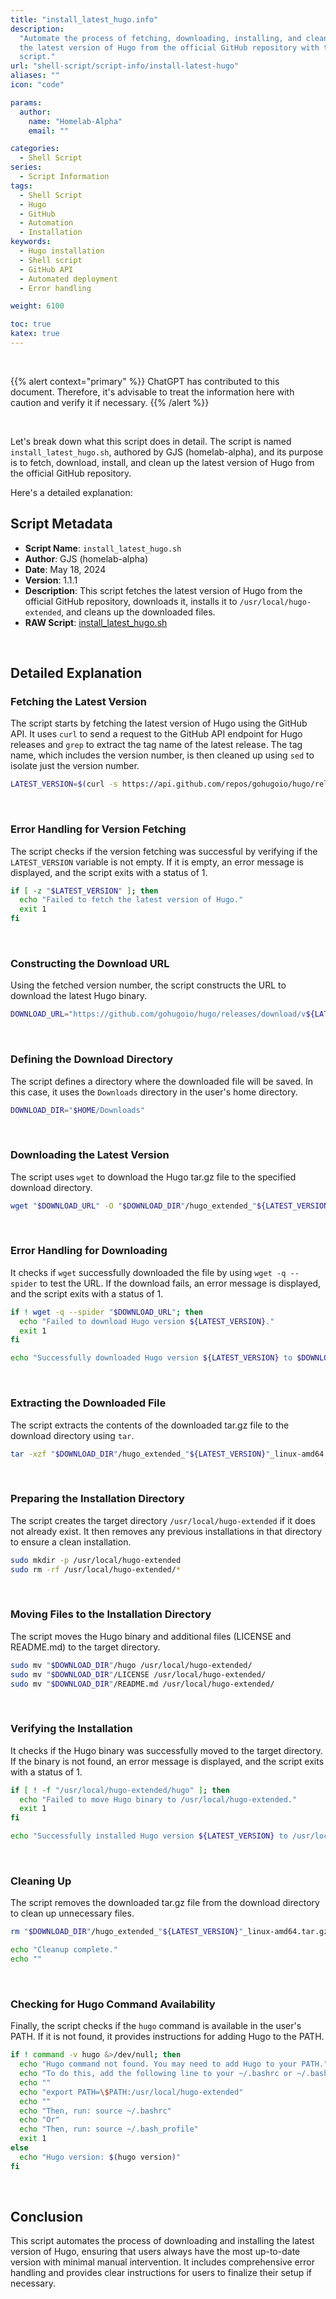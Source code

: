 ```yaml
---
title: "install_latest_hugo.info"
description:
  "Automate the process of fetching, downloading, installing, and cleaning up
  the latest version of Hugo from the official GitHub repository with this shell
  script."
url: "shell-script/script-info/install-latest-hugo"
aliases: ""
icon: "code"

params:
  author:
    name: "Homelab-Alpha"
    email: ""

categories:
  - Shell Script
series:
  - Script Information
tags:
  - Shell Script
  - Hugo
  - GitHub
  - Automation
  - Installation
keywords:
  - Hugo installation
  - Shell script
  - GitHub API
  - Automated deployment
  - Error handling

weight: 6100

toc: true
katex: true
---
```


<br />

{{% alert context="primary" %}}
ChatGPT has contributed to this document. Therefore, it's advisable to treat the
information here with caution and verify it if necessary. {{% /alert %}}

<br />

Let's break down what this script does in detail. The script is named
`install_latest_hugo.sh`, authored by GJS (homelab-alpha), and its purpose is to
fetch, download, install, and clean up the latest version of Hugo from the
official GitHub repository.

Here's a detailed explanation:

## Script Metadata

- **Script Name**: `install_latest_hugo.sh`
- **Author**: GJS (homelab-alpha)
- **Date**: May 18, 2024
- **Version**: 1.1.1
- **Description**: This script fetches the latest version of Hugo from the
  official GitHub repository, downloads it, installs it to
  `/usr/local/hugo-extended`, and cleans up the downloaded files.
- **RAW Script**: [install_latest_hugo.sh]

<br />

## Detailed Explanation

### Fetching the Latest Version

The script starts by fetching the latest version of Hugo using the GitHub API.
It uses `curl` to send a request to the GitHub API endpoint for Hugo releases
and `grep` to extract the tag name of the latest release. The tag name, which
includes the version number, is then cleaned up using `sed` to isolate just the
version number.

```bash
LATEST_VERSION=$(curl -s https://api.github.com/repos/gohugoio/hugo/releases/latest | grep '"tag_name":' | sed -E 's/.*"v([^"]+)".*/\1/')
```

<br />

### Error Handling for Version Fetching

The script checks if the version fetching was successful by verifying if the
`LATEST_VERSION` variable is not empty. If it is empty, an error message is
displayed, and the script exits with a status of 1.

```bash
if [ -z "$LATEST_VERSION" ]; then
  echo "Failed to fetch the latest version of Hugo."
  exit 1
fi
```

<br />

### Constructing the Download URL

Using the fetched version number, the script constructs the URL to download the
latest Hugo binary.

```bash
DOWNLOAD_URL="https://github.com/gohugoio/hugo/releases/download/v${LATEST_VERSION}/hugo_extended_${LATEST_VERSION}_linux-amd64.tar.gz"
```

<br />

### Defining the Download Directory

The script defines a directory where the downloaded file will be saved. In this
case, it uses the `Downloads` directory in the user's home directory.

```bash
DOWNLOAD_DIR="$HOME/Downloads"
```

<br />

### Downloading the Latest Version

The script uses `wget` to download the Hugo tar.gz file to the specified
download directory.

```bash
wget "$DOWNLOAD_URL" -O "$DOWNLOAD_DIR"/hugo_extended_"${LATEST_VERSION}"_linux-amd64.tar.gz
```

<br />

### Error Handling for Downloading

It checks if `wget` successfully downloaded the file by using `wget -q --spider`
to test the URL. If the download fails, an error message is displayed, and the
script exits with a status of 1.

```bash
if ! wget -q --spider "$DOWNLOAD_URL"; then
  echo "Failed to download Hugo version ${LATEST_VERSION}."
  exit 1
fi

echo "Successfully downloaded Hugo version ${LATEST_VERSION} to $DOWNLOAD_DIR."
```

<br />

### Extracting the Downloaded File

The script extracts the contents of the downloaded tar.gz file to the download
directory using `tar`.

```bash
tar -xzf "$DOWNLOAD_DIR"/hugo_extended_"${LATEST_VERSION}"_linux-amd64.tar.gz -C "$DOWNLOAD_DIR"
```

<br />

### Preparing the Installation Directory

The script creates the target directory `/usr/local/hugo-extended` if it does
not already exist. It then removes any previous installations in that directory
to ensure a clean installation.

```bash
sudo mkdir -p /usr/local/hugo-extended
sudo rm -rf /usr/local/hugo-extended/*
```

<br />

### Moving Files to the Installation Directory

The script moves the Hugo binary and additional files (LICENSE and README.md) to
the target directory.

```bash
sudo mv "$DOWNLOAD_DIR"/hugo /usr/local/hugo-extended/
sudo mv "$DOWNLOAD_DIR"/LICENSE /usr/local/hugo-extended/
sudo mv "$DOWNLOAD_DIR"/README.md /usr/local/hugo-extended/
```

<br />

### Verifying the Installation

It checks if the Hugo binary was successfully moved to the target directory. If
the binary is not found, an error message is displayed, and the script exits
with a status of 1.

```bash
if [ ! -f "/usr/local/hugo-extended/hugo" ]; then
  echo "Failed to move Hugo binary to /usr/local/hugo-extended."
  exit 1
fi

echo "Successfully installed Hugo version ${LATEST_VERSION} to /usr/local/hugo-extended."
```

<br />

### Cleaning Up

The script removes the downloaded tar.gz file from the download directory to
clean up unnecessary files.

```bash
rm "$DOWNLOAD_DIR"/hugo_extended_"${LATEST_VERSION}"_linux-amd64.tar.gz

echo "Cleanup complete."
echo ""
```

<br />

### Checking for Hugo Command Availability

Finally, the script checks if the `hugo` command is available in the user's
PATH. If it is not found, it provides instructions for adding Hugo to the PATH.

```bash
if ! command -v hugo &>/dev/null; then
  echo "Hugo command not found. You may need to add Hugo to your PATH."
  echo "To do this, add the following line to your ~/.bashrc or ~/.bash_profile:"
  echo ""
  echo "export PATH=\$PATH:/usr/local/hugo-extended"
  echo ""
  echo "Then, run: source ~/.bashrc"
  echo "Or"
  echo "Then, run: source ~/.bash_profile"
  exit 1
else
  echo "Hugo version: $(hugo version)"
fi
```

<br />

## Conclusion

This script automates the process of downloading and installing the latest
version of Hugo, ensuring that users always have the most up-to-date version
with minimal manual intervention. It includes comprehensive error handling and
provides clear instructions for users to finalize their setup if necessary.

[install_latest_hugo.sh]:
  https://raw.githubusercontent.com/homelab-alpha/shell-script/main/scripts/install_latest_hugo.sh
